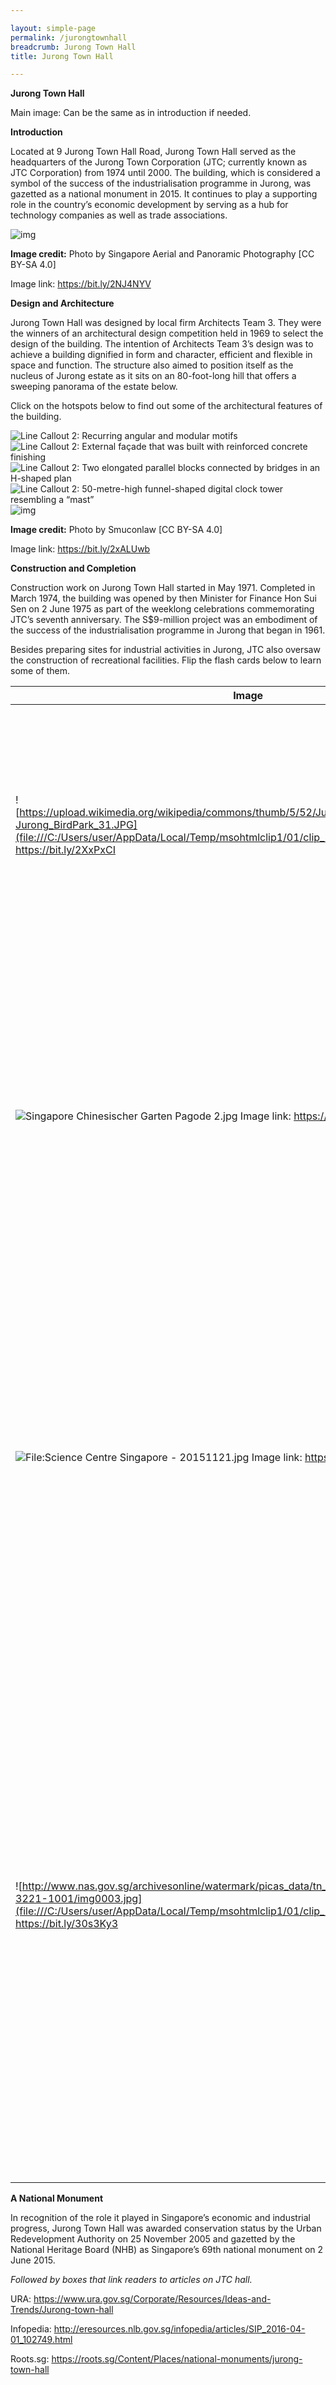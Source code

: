 ```yaml
---

layout: simple-page
permalink: /jurongtownhall
breadcrumb: Jurong Town Hall
title: Jurong Town Hall

---
```


**Jurong Town Hall**

 

Main image: Can be the same as in introduction if needed.

 

**Introduction**

 

Located at 9 Jurong Town Hall Road, Jurong Town Hall served as the headquarters of the Jurong Town Corporation (JTC; currently known as JTC Corporation) from 1974 until 2000. The building, which is considered a symbol of the success of the industrialisation programme in Jurong, was gazetted as a national monument in 2015. It continues to play a supporting role in the country’s economic development by serving as a hub for technology companies as well as trade associations.

 

![img](file:///C:/Users/user/AppData/Local/Temp/msohtmlclip1/01/clip_image001.jpg)

 

**Image credit:** Photo by Singapore Aerial and Panoramic Photography [CC BY-SA 4.0]

 

Image link: https://bit.ly/2NJ4NYV 

 

**Design and Architecture**

 

Jurong Town Hall was designed by local firm Architects Team 3. They were the winners of an architectural design competition held in 1969 to select the design of the building. The intention of Architects Team 3’s design was to achieve a building dignified in form and character, efficient and flexible in space and function. The structure also aimed to position itself as the nucleus of Jurong estate as it sits on an 80-foot-long hill that offers a sweeping panorama of the estate below.

 

Click on the hotspots below to find out some of the architectural features of the building.

 

![Line Callout 2: Recurring angular and modular motifs](file:///C:/Users/user/AppData/Local/Temp/msohtmlclip1/01/clip_image002.png)![Line Callout 2: External façade that was built with reinforced concrete finishing](file:///C:/Users/user/AppData/Local/Temp/msohtmlclip1/01/clip_image003.png)![Line Callout 2: Two elongated parallel blocks connected by bridges in an H-shaped plan](file:///C:/Users/user/AppData/Local/Temp/msohtmlclip1/01/clip_image004.png)![Line Callout 2: 50-metre-high funnel-shaped digital clock tower resembling a “mast”](file:///C:/Users/user/AppData/Local/Temp/msohtmlclip1/01/clip_image005.png)![img](file:///C:/Users/user/AppData/Local/Temp/msohtmlclip1/01/clip_image006.png)

 

**Image credit:** Photo by Smuconlaw [CC BY-SA 4.0]

 

Image link: https://bit.ly/2xALUwb 

 

**Construction and Completion**

 

Construction work on Jurong Town Hall started in May 1971. Completed in March 1974, the building was opened by then Minister for Finance Hon Sui Sen on 2 June 1975 as part of the weeklong celebrations commemorating JTC’s seventh anniversary. The S$9-million project was an embodiment of the success of the industrialisation programme in Jurong that began in 1961.

 

Besides preparing sites for industrial activities in Jurong, JTC also oversaw the construction of recreational facilities. Flip the flash cards below to learn some of them.

 

| **Image**                                                    | **Text**                                                     |
| ------------------------------------------------------------ | ------------------------------------------------------------ |
| ![https://upload.wikimedia.org/wikipedia/commons/thumb/5/52/Jurong_BirdPark_31.JPG/1280px-Jurong_BirdPark_31.JPG](file:///C:/Users/user/AppData/Local/Temp/msohtmlclip1/01/clip_image007.jpg)       Image link: https://bit.ly/2XxPxCI | Jurong Bird Park       Opened in 1971 as Asia's largest bird   park, the park was built as a recreational attraction for visitors to enjoy   and connect with nature. It came at a time when the country was undergoing   rapid industrialisation and urbanisation. |
| ![Singapore Chinesischer Garten Pagode 2.jpg](file:///C:/Users/user/AppData/Local/Temp/msohtmlclip1/01/clip_image008.jpg)       Image link: https://bit.ly/2G1FKKg | Chinese Garden       Design by Yu Yuen Chen, a Taiwanese   expert on Chinese gardens, the Chinese garden was opened in 1975. Its purpose   was to provide the highly industrialised Jurong with a green belt that came   with landscaped gardens, a lake and ample open spaces.       **Image credit:**    Photo by Zairon [CC BY-SA 4.0] |
| ![File:Science Centre Singapore - 20151121.jpg](file:///C:/Users/user/AppData/Local/Temp/msohtmlclip1/01/clip_image009.jpg)       Image   link: https://bit.ly/2xEFiNj | Singapore Science Centre       The Singapore Science Centre was opened   in 1977. It was set up to promote interest and learning in science and   technology. This objective came at a time when Singapore was moving up the   value-chain with a focus on developing high-tech industries.       **Image credit:**    Photo by Smuconlaw [CC BY-SA 4.0] |
| ![http://www.nas.gov.sg/archivesonline/watermark/picas_data/tn_pcd/19980007001-8154-3221-1001/img0003.jpg](file:///C:/Users/user/AppData/Local/Temp/msohtmlclip1/01/clip_image010.jpg)       Image   link: https://bit.ly/30s3Ky3 | Jurong Drive-In Cinema       Singapore’s only open-air drive-in   cinema, the Jurong Drive-in was Singapore’s only open-air drive-in cinema.   Opened in 1971 by Cathay, it was located on a JTC site at Yuan Ching Road,   next to the Japanese Gardens. The cinema could accommodate 900 cars and an   additional 300 people in its walk-in gallery. The drive-in cinema was closed   on 30 September 1985 due to poor attendances.       **Image credit:**    Ministry of Information and the Arts   Collection, courtesy of National Archives of Singapore |

 

 

**A National Monument**

 

In recognition of the role it played in Singapore’s economic and industrial progress, Jurong Town Hall was awarded conservation status by the Urban Redevelopment Authority on 25 November 2005 and gazetted by the National Heritage Board (NHB) as Singapore’s 69th national monument on 2 June 2015.

 

*Followed by boxes that link readers to articles on JTC hall.*

 

URA: https://www.ura.gov.sg/Corporate/Resources/Ideas-and-Trends/Jurong-town-hall

 

Infopedia: http://eresources.nlb.gov.sg/infopedia/articles/SIP_2016-04-01_102749.html

 

Roots.sg: https://roots.sg/Content/Places/national-monuments/jurong-town-hall

 

 